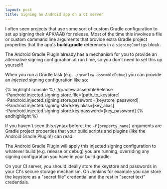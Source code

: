 ```yaml
---
layout: post
title: Signing an Android app on a CI server
---
```


I often seen projects that use some sort of custom Gradle configuration to set up signing their APK/AAB for release. Most of the time this involves a file or custom command line arguments that provide extra Gradle project properties that the app's **build.gradle** references in a `signingConfigs` block. 

The Android Gradle Plugin already has a mechanism for you to provide an alternative signing configuration at run time, so you don't need to set this up yourself!
<!--more-->
When you run a Gradle task (e.g. `./gradlew assembleDebug`) you can provide an *injected* signing configuration like so:

{% highlight console %}
./gradlew assembleRelease\
  -Pandroid.injected.signing.store.file=[path_to_keystore] \
  -Pandroid.injected.signing.store.password=[keystore_password] \
  -Pandroid.injected.signing.store.key.alias=[key_alias] \
  -Pandroid.injected.signing.store.key.password=[key_password]
{% endhighlight %}

If you haven't seen this syntax before, the `-P[property_name]` arguments are Gradle project properties that your build scripts and plugins (like the Android Gradle Plugin!) can read.

The Android Gradle Plugin will apply this injected signing configuration to whatever build (e.g. release or debug) you are running, overriding any signing configuration you have in your build.gradle.

On your CI server, you should ideally store the keystore and passwords in your CI's secure storage mechanism. On Jenkins for example you can store the keystore as a "secret file" credential and the rest in "secret text" credentials.